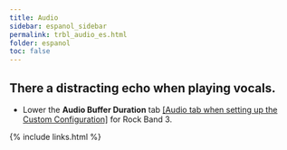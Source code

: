 ```yaml
---
title: Audio
sidebar: espanol_sidebar
permalink: trbl_audio_es.html
folder: espanol
toc: false
---
```


## There a distracting echo when playing vocals.
* Lower the **Audio Buffer Duration** tab [[Audio tab when setting up the Custom Configuration]](https://rb3pc.milohax.org/english/customconfiguration/#audio) for Rock Band 3.

{% include links.html %}